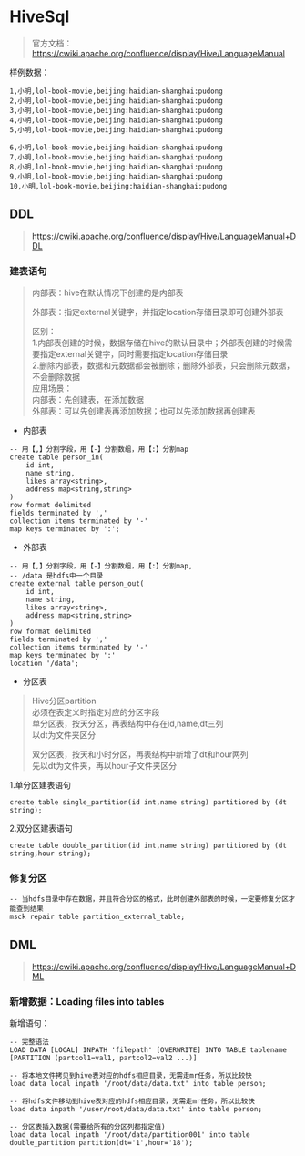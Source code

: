 # HiveSql

> 官方文档：https://cwiki.apache.org/confluence/display/Hive/LanguageManual

样例数据：
```
1,小明,lol-book-movie,beijing:haidian-shanghai:pudong
2,小明,lol-book-movie,beijing:haidian-shanghai:pudong
3,小明,lol-book-movie,beijing:haidian-shanghai:pudong
4,小明,lol-book-movie,beijing:haidian-shanghai:pudong
5,小明,lol-book-movie,beijing:haidian-shanghai:pudong

6,小明,lol-book-movie,beijing:haidian-shanghai:pudong
7,小明,lol-book-movie,beijing:haidian-shanghai:pudong
8,小明,lol-book-movie,beijing:haidian-shanghai:pudong
9,小明,lol-book-movie,beijing:haidian-shanghai:pudong
10,小明,lol-book-movie,beijing:haidian-shanghai:pudong
```

## DDL
> https://cwiki.apache.org/confluence/display/Hive/LanguageManual+DDL   

### 建表语句
> 内部表：hive在默认情况下创建的是内部表
>
> 外部表：指定external关键字，并指定location存储目录即可创建外部表
> 
> 区别：   
> 1.内部表创建的时候，数据存储在hive的默认目录中；外部表创建的时候需要指定external关键字，同时需要指定location存储目录   
> 2.删除内部表，数据和元数据都会被删除；删除外部表，只会删除元数据，不会删除数据   
> 应用场景：   
> 内部表：先创建表，在添加数据    
> 外部表：可以先创建表再添加数据；也可以先添加数据再创建表   

- 内部表

```hiveql
-- 用【,】分割字段，用【-】分割数组，用【:】分割map
create table person_in(
    id int,
    name string,
    likes array<string>,
    address map<string,string>
)
row format delimited 
fields terminated by ','
collection items terminated by '-'
map keys terminated by ':';
```

- 外部表

```hiveql
-- 用【,】分割字段，用【-】分割数组，用【:】分割map,
-- /data 是hdfs中一个目录
create external table person_out(
    id int,
    name string,
    likes array<string>,
    address map<string,string>
)
row format delimited 
fields terminated by ','
collection items terminated by '-'
map keys terminated by ':'
location '/data';
```

- 分区表
> Hive分区partition    
> 必须在表定义时指定对应的分区字段    
> 单分区表，按天分区，再表结构中存在id,name,dt三列    
> 以dt为文件夹区分
>
> 双分区表，按天和小时分区，再表结构中新增了dt和hour两列    
> 先以dt为文件夹，再以hour子文件夹区分  

1.单分区建表语句
```hiveql
create table single_partition(id int,name string) partitioned by (dt string);
```
2.双分区建表语句
```hiveql
create table double_partition(id int,name string) partitioned by (dt string,hour string);
```

### 修复分区
```hiveql
-- 当hdfs目录中存在数据，并且符合分区的格式，此时创建外部表的时候，一定要修复分区才能查到结果
msck repair table partition_external_table;
```

## DML
> https://cwiki.apache.org/confluence/display/Hive/LanguageManual+DML
### 新增数据：Loading files into tables

新增语句：
```hiveql
-- 完整语法
LOAD DATA [LOCAL] INPATH 'filepath' [OVERWRITE] INTO TABLE tablename [PARTITION (partcol1=val1, partcol2=val2 ...)]

-- 将本地文件拷贝到hive表对应的hdfs相应目录，无需走mr任务，所以比较快
load data local inpath '/root/data/data.txt' into table person;

-- 将hdfs文件移动到hive表对应的hdfs相应目录，无需走mr任务，所以比较快
load data inpath '/user/root/data/data.txt' into table person;

-- 分区表插入数据(需要给所有的分区列都指定值)
load data local inpath '/root/data/partition001' into table double_partition partition(dt='1',hour='18');
```


